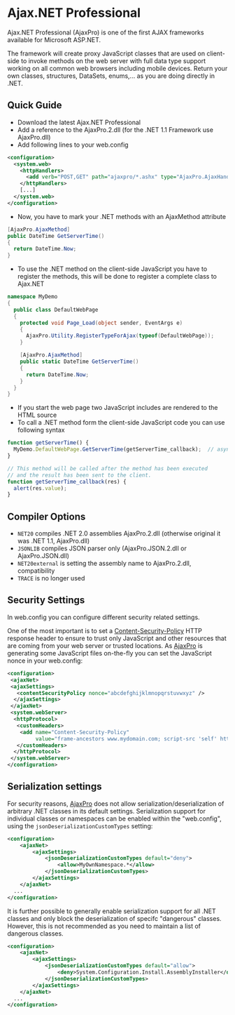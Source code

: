 # Ajax.NET Professional

Ajax.NET Professional (AjaxPro) is one of the first AJAX frameworks available for Microsoft ASP.NET.

The framework will create proxy JavaScript classes that are used on client-side to invoke methods on the web server with full data type support working on all common web browsers including mobile devices. Return your own classes, structures, DataSets, enums,... as you are doing directly in .NET.

## Quick Guide

- Download the latest Ajax.NET Professional
- Add a reference to the AjaxPro.2.dll (for the .NET 1.1 Framework use AjaxPro.dll)
- Add following lines to your web.config

```XML
<configuration>
  <system.web>
    <httpHandlers>
      <add verb="POST,GET" path="ajaxpro/*.ashx" type="AjaxPro.AjaxHandlerFactory, AjaxPro.2"/>
    </httpHandlers>
    [...]
  </system.web>
</configuration>
```

- Now, you have to mark your .NET methods with an AjaxMethod attribute

```C#
[AjaxPro.AjaxMethod]
public DateTime GetServerTime()
{
  return DateTime.Now;
}
```

- To use the .NET method on the client-side JavaScript you have to register the methods, this will be done to register a complete class to Ajax.NET

```C#
namespace MyDemo
{
  public class DefaultWebPage
  {
    protected void Page_Load(object sender, EventArgs e)
    {
      AjaxPro.Utility.RegisterTypeForAjax(typeof(DefaultWebPage));
    }

    [AjaxPro.AjaxMethod]
    public static DateTime GetServerTime()
    {
      return DateTime.Now;
    }
  }
}
```

- If you start the web page two JavaScript includes are rendered to the HTML source
- To call a .NET method form the client-side JavaScript code you can use following syntax

```JavaScript
function getServerTime() {
  MyDemo.DefaultWebPage.GetServerTime(getServerTime_callback);  // asynchronous call
}

// This method will be called after the method has been executed
// and the result has been sent to the client.
function getServerTime_callback(res) {
  alert(res.value);
}
```

## Compiler Options

- `NET20` compiles .NET 2.0 assemblies AjaxPro.2.dll (otherwise original it was .NET 1.1, AjaxPro.dll)
- `JSONLIB` compiles JSON parser only (AjaxPro.JSON.2.dll or AjaxPro.JSON.dll)
- `NET20external` is setting the assembly name to AjaxPro.2.dll, compatibility
- `TRACE` is no longer used

## Security Settings

In web.config you can configure different security related settings.

One of the most important is to set a [Content-Security-Policy](https://developer.mozilla.org/en-US/docs/Web/HTTP/Headers/Content-Security-Policy) HTTP response header to ensure to trust only JavaScript and other resources that are coming from your web server or trusted locations. As [AjaxPro](https://www.ajaxpro.info) is generating some JavaScript files on-the-fly you can set the JavaScript nonce in your web.config:

```XML
<configuration>
 <ajaxNet>
 <ajaxSettings>
   <contentSecurityPolicy nonce="abcdefghijklmnopqrstuvwxyz" />
  </ajaxSettings>
 </ajaxNet>
 <system.webServer>
  <httpProtocol>
   <customHeaders>
    <add name="Content-Security-Policy" 
         value="frame-ancestors www.mydomain.com; script-src 'self' https://www.mydomain.com 'unsafe-eval' 'unsafe-hashes' 'nonce-abcdefghijklmnopqrstuvwxyz';" />
   </customHeaders>
  </httpProtocol>
 </system.webServer>
</configuration>
```

## Serialization settings

For security reasons, [AjaxPro](https://www.ajaxpro.info) does not allow serialization/deserialization of arbitrary .NET classes in its default settings. Serialization support for individual classes or namespaces can be enabled within the "web.config", using the `jsonDeserializationCustomTypes` setting:

```XML
<configuration>
	<ajaxNet>
		<ajaxSettings>
			<jsonDeserializationCustomTypes default="deny">
				<allow>MyOwnNamespace.*</allow>
			</jsonDeserializationCustomTypes>
		</ajaxSettings>
	</ajaxNet>
  ...
</configuration>
```

It is further possible to generally enable serialization support for all .NET classes and only block the deserialization of specifc "dangerous" classes. However, this is not recommended as you need to maintain a list of dangerous classes.

```XML
<configuration>
	<ajaxNet>
		<ajaxSettings>
			<jsonDeserializationCustomTypes default="allow">
				<deny>System.Configuration.Install.AssemblyInstaller</deny>
			</jsonDeserializationCustomTypes>
		</ajaxSettings>
	</ajaxNet>
  ...
</configuration>
```
